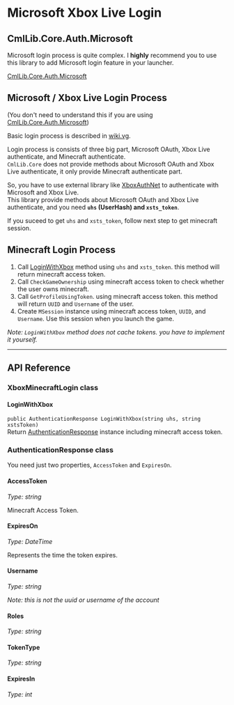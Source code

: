 # Microsoft Xbox Live Login

## CmlLib.Core.Auth.Microsoft

Microsoft login process is quite complex.
I **highly** recommend you to use this library to add Microsoft login feature in your launcher.

[CmlLib.Core.Auth.Microsoft](https://github.com/CmlLib/CmlLib.Core.Auth.Microsoft)

## Microsoft / Xbox Live Login Process

(You don't need to understand this if you are using [CmlLib.Core.Auth.Microsoft](https://github.com/CmlLib/CmlLib.Core.Auth.Microsoft))

Basic login process is described in [wiki.vg](https://wiki.vg/Microsoft_Authentication_Scheme).  

Login process is consists of three big part, Microsoft OAuth, Xbox Live authenticate, and Minecraft authenticate.  
`CmlLib.Core` does not provide methods about Microsoft OAuth and Xbox Live authenticate, it only provide Minecraft authenticate part. 

So, you have to use external library like [XboxAuthNet](https://github.com/AlphaBs/XboxAuthNet) to authenticate with Microsoft and Xbox Live.   
This library provide methods about Microsoft OAuth and Xbox Live authenticate, and you need **`uhs` (UserHash) and `xsts_token`**.

If you suceed to get `uhs` and `xsts_token`, follow next step to get minecraft session.

## Minecraft Login Process

1. Call [LoginWithXbox](https://github.com/CmlLib/CmlLib.Core/wiki/Microsoft-Xbox-Live-Login#LoginWithXbox) method using `uhs` and `xsts_token`. this method will return minecraft access token.
2. Call `CheckGameOwnership` using minecraft access token to check whether the user owns minecraft.
3. Call `GetProfileUsingToken`. using minecraft access token. this method will return `UUID` and `Username` of the user.
4. Create `MSession` instance using minecraft access token, `UUID`, and `Username`. Use this session when you launch the game.

*Note: `LoginWithXbox` method does not cache tokens. you have to implement it yourself.*

-----

## API Reference

### XboxMinecraftLogin class

#### LoginWithXbox

`public AuthenticationResponse LoginWithXbox(string uhs, string xstsToken)`  
Return [AuthenticationResponse](https://github.com/CmlLib/CmlLib.Core/wiki/Microsoft-Xbox-Live-Login#AuthenticationResponse%20class) instance including minecraft access token.

### AuthenticationResponse class

You need just two properties, `AccessToken` and `ExpiresOn`.

#### AccessToken

*Type: string*

Minecraft Access Token.

#### ExpiresOn

*Type: DateTime*

Represents the time the token expires.

#### Username

*Type: string*

*Note: this is not the uuid or username of the account*

#### Roles

*Type: string*

#### TokenType

*Type: string*

#### ExpiresIn

*Type: int*

